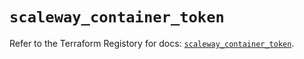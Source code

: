 # `scaleway_container_token`

Refer to the Terraform Registory for docs: [`scaleway_container_token`](https://registry.terraform.io/providers/scaleway/scaleway/2.17.0/docs/resources/container_token).
